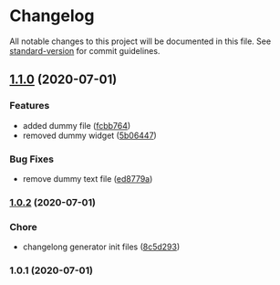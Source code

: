 # Changelog

All notable changes to this project will be documented in this file. See [standard-version](https://github.com/conventional-changelog/standard-version) for commit guidelines.

## [1.1.0](https://github.com/KrzysztofLen/Travel_UI/compare/v1.0.2...v1.1.0) (2020-07-01)


### Features

* added dummy file ([fcbb764](https://github.com/KrzysztofLen/Travel_UI/commit/fcbb764fd1c02ecaf0db28905c6444313476016d))
* removed dummy widget ([5b06447](https://github.com/KrzysztofLen/Travel_UI/commit/5b0644721c7f8c1cd075984c3631d9184b2a95d6))


### Bug Fixes

* remove dummy text file ([ed8779a](https://github.com/KrzysztofLen/Travel_UI/commit/ed8779a582491d8ab5f28701cefc4856034515e5))

### [1.0.2](https://github.com/KrzysztofLen/Travel_UI/compare/v1.0.1...v1.0.2) (2020-07-01)


### Chore

* changelong generator init files ([8c5d293](https://github.com/KrzysztofLen/Travel_UI/commit/8c5d293815435e12c218c4a7c7c03752968a8344))

### 1.0.1 (2020-07-01)
